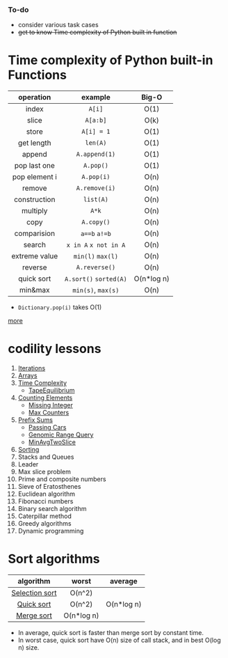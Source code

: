 ### To-do
- consider various task cases
- ~~get to know Time complexity of Python built in function~~

# Time complexity of Python built-in Functions

| operation  | example | Big-O |
| :-------------: | :-------------: | :-------------: |
| index | `A[i]` | O(1) |
| slice | `A[a:b]` | O(k) |
| store | `A[i] = 1` | O(1) |
| get length | `len(A)` | O(1) |
| append | `A.append(1)` | O(1) |
| pop last one | `A.pop()` | O(1) |
| pop element i | `A.pop(i)` | O(n) |
| remove | `A.remove(i)` | O(n) |
| construction | `list(A)` | O(n) |
| multiply      | `A*k` | O(n)|
| copy | `A.copy()` | O(n) |
| comparision | `a==b` `a!=b` | O(n) |
| search | `x in A` `x not in A` | O(n) |
| extreme value | `min(l)` `max(l)`| O(n)|
| reverse | `A.reverse()`  | O(n) |
| quick sort | `A.sort()` `sorted(A)`     | O(n*log n) |
| min&max | `min(s)`, `max(s)`| O(n) |

- `Dictionary.pop(i)` takes O(1)

[more](https://wiki.python.org/moin/TimeComplexity)

# codility lessons
1. [Iterations](https://app.codility.com/programmers/lessons/1-iterations/)
2. [Arrays](https://app.codility.com/programmers/lessons/2-arrays/)
3. [Time Complexity](https://app.codility.com/programmers/lessons/3-time_complexity/)
    - [TapeEquilibrium](https://github.com/minh364/algorithms/blob/master/Codility/TapeEquilibrium.py)
4. [Counting Elements](https://app.codility.com/programmers/lessons/4-counting_elements/)
    - [Missing Integer](https://github.com/minh364/algorithms/blob/master/Codility/MissingInteger.py)
    - [Max Counters](https://github.com/minh364/algorithms/blob/master/Codility/MaxCounters.py)
5. [Prefix Sums](https://app.codility.com/programmers/lessons/5-prefix_sums/)
    - [Passing Cars](https://github.com/minh364/algorithms/blob/master/Codility/PassingCars.py)
    - [Genomic Range Query](https://github.com/minh364/algorithms/blob/master/Codility/GenomicRangeQuery.py)
    - [MinAvgTwoSlice](https://github.com/minh364/algorithms/blob/master/Codility/MinAvgTwoSlice.py)
6. [Sorting](https://app.codility.com/programmers/lessons/6-sorting/)
7. Stacks and Queues
8. Leader
9. Max slice problem
10. Prime and composite numbers
11. Sieve of Eratosthenes
12. Euclidean algorithm
13. Fibonacci numbers
14. Binary search algorithm
15. Caterpillar method
16. Greedy algorithms
17. Dynamic programming

# Sort algorithms
| algorithm | worst | average | 
| :-------------: | :-------------: | :-------------: | 
| [Selection sort](https://github.com/minh364/algorithms/blob/master/selectionSort.py) | O(n^2) | 
| [Quick sort](https://github.com/minh364/algorithms/blob/master/quickSort.py) | O(n^2) | O(n*log n) | 
| [Merge sort]() | O(n*log n) | 

- In average, quick sort is faster than merge sort by constant time. 
- In worst case, quick sort have O(n) size of call stack, and in best O(log n) size.
